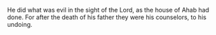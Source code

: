 He did what was evil in the sight of the Lord, as the house of Ahab had done. For after the death of his father they were his counselors, to his undoing.
